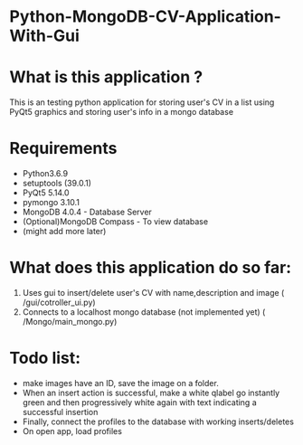 # Python-MongoDB-CV-Application-With-Gui

# What is this application ?
This is an testing python application for storing user's CV in a list using PyQt5 graphics and storing user's info
in a mongo database

# Requirements
* Python3.6.9
* setuptools (39.0.1)
* PyQt5 5.14.0
* pymongo 3.10.1
* MongoDB 4.0.4 - Database Server
* (Optional)MongoDB Compass - To view database
* (might add more later)


# What does this application do so far:
1. Uses gui to insert/delete user's CV with name,description and image ( /gui/cotroller_ui.py)
2. Connects to a localhost mongo database (not implemented yet) ( /Mongo/main_mongo.py)

# Todo list:
* make images have an ID, save the image on a folder.
* When an insert action is successful, make a white qlabel go instantly green and then progressively white again
with text indicating a successful insertion
* Finally, connect the profiles to the database with working inserts/deletes
* On open app, load profiles

